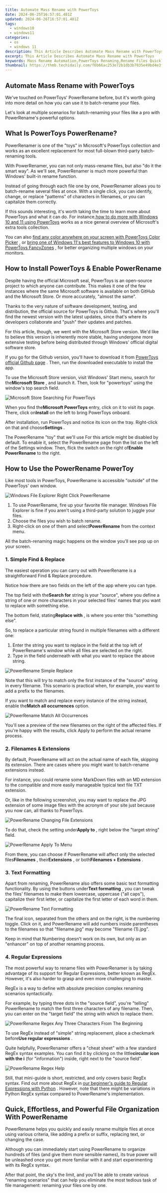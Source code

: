 ```yaml
---
title: Automate Mass Rename with PowerToys
date: 2024-06-25T16:57:01.481Z
updated: 2024-06-26T16:57:01.481Z
tags:
  - windows10
  - windows11
categories:
  - os
  - windows 11
description: This Article Describes Automate Mass Rename with PowerToys
excerpt: This Article Describes Automate Mass Rename with PowerToys
keywords: Mass Rename Automation,PowerToys Renaming,Rename Files Quickly,Automatic File Naming,Efficient Batch Rename,PowerToy Enhancements,Streamline File Management
thumbnail: https://thmb.techidaily.com/f6b66ac253e72b1db3b7035e49bd4e3f144338d6a3b54451e87f8a05d4dd9575.jpg
---
```


## Automate Mass Rename with PowerToys

 We've touched on PowerToys' PowerRename before, but it's worth going into more detail on how you can use it to batch-rename your files.

 Let's look at multiple scenarios for batch-renaming your files like a pro with PowerRename's powerful options.

## What Is PowerToys PowerRename?

 PowerRenamer is one of the "toys" in Microsoft's PowerToys collection and works as an excellent replacement for most full-blown third-party batch-renaming tools.

 With PowerRenamer, you can not only mass-rename files, but also "do it the smart way". As we'll see, PowerRenamer is much more powerful than Windows' built-in rename function.

 Instead of going through each file one by one, PowerRenamer allows you to batch-rename several files at once. With a single click, you can identify, change, or replace "patterns" of characters in filenames, or you can capitalize them correctly.

 If this sounds interesting, it's worth taking the time to learn more about PowerToys and what it can do. For instance,[how to do more with Windows 10 and 11 using PowerToys](https://www.makeuseof.com/tag/windows-10-powertoys/) works as a nice general overview of Microsoft's extra tools collection.

 You can also [find any color anywhere on your screen with PowerToys Color Picker](https://www.makeuseof.com/powertoys-color-picker-guide/) , or [bring one of Windows 11's best features to Windows 10 with PowerToys FancyZones](https://www.makeuseof.com/control-your-windows-and-organize-your-desktop-with-powertools-fancyzones/) , for better organizing multiple windows on your monitors.

## How to Install PowerToys & Enable PowerRename

 Despite having the official Microsoft seal, PowerToys is an open-source project to which anyone can contribute. This makes it one of the few instances where the same Microsoft software is available on both GitHub and the Microsoft Store. Or more accurately, "almost the same".

 Thanks to the very nature of software development, testing, and distribution, the official source for PowerToys is Github. That's where you'll find the newest version with the latest updates, since that's where its developers collaborate and "push" their updates and patches.

 For this article, though, we went with the Microsoft Store version. We'd like to believe this version is inherently more stable, having undergone more extensive testing before being distributed through Windows' official digital software store.

 If you go for the Github version, you'll have to download it from [PowerToys official Github page](https://github.com/microsoft/PowerToys) . Then, run the downloaded executable to install the app.

 To use the Microsoft Store version, visit Windows' Start menu, search for the**Microsoft Store** , and launch it. Then, look for "powertoys" using the window's top search field.

![Microsoft Store Searching For PowerToys](https://static1.makeuseofimages.com/wordpress/wp-content/uploads/2023/01/microsoft-store-searching-for-powertoys.jpg)

 When you find the**Microsoft PowerToys** entry, click on it to visit its page. There, click on**Install** on the left to bring PowerToys onboard.

 After installation, run PowerToys and notice its icon on the tray. Right-click on that and choose**Settings** .

 The PowerRename "toy" that we'll use For this article might be disabled by default. To enable it, select the PowerRename page from the list on the left of the Settings window. Then, flick the switch on the right of**Enable PowerRename** to the right.

## How to Use the PowerRename PowerToy

 Like most tools in PowerToys, PowerRename is accessible "outside" of the PowerToys' own window.

![Windows File Explorer Right Click PowerRename](https://static1.makeuseofimages.com/wordpress/wp-content/uploads/2023/01/windows-file-explorer-right-click-powerrename.jpg)

1. To use PowerRename, fire up your favorite file manager. Windows File Explorer is fine if you aren't using a third-party solution to juggle your files.
2. Choose the files you wish to batch rename.
3. Right-click on one of them and select**PowerRename** from the context menu.

 All the batch-renaming magic happens on the window you'll see pop up on your screen.

### 1\. Simple Find & Replace

 The easiest operation you can carry out with PowerRename is a straightforward Find & Replace procedure.

 Notice how there are two fields on the left of the app where you can type.

 The top field with the**Search for** string is your "source", where you define a string of one or more characters in your selected files' names that you want to replace with something else.

 The bottom field, stating**Replace with** , is where you enter this "something else".

 So, to replace a particular string found in multiple filenames with a different one:

1. Enter the string you want to replace in the field at the top left of PowerRename's window while all files are selected on the right.
2. Type in the field underneath with what you want to replace the above string.

![PowerRename Simple Replace](https://static1.makeuseofimages.com/wordpress/wp-content/uploads/2023/01/powerrename-simple-replace.jpg)

 Note that this will try to match only the first instance of the "source" string in every filename. This scenario is practical when, for example, you want to add a prefix to the filenames.

 If you want to match and replace every instance of the string instead, enable the**Match all occurrences** option.

![PowerRename Match All Occurrences](https://static1.makeuseofimages.com/wordpress/wp-content/uploads/2023/01/powerrename-match-all-occurrences.jpg)

 You'll see a preview of the new filenames on the right of the affected files. If you're happy with the results, click Apply to perform the actual rename process.

### 2\. Filenames & Extensions

 By default, PowerRename will act on the actual name of each file, skipping its extension. There are cases where you might want to batch-rename extensions instead.

 For instance, you could rename some MarkDown files with an MD extension to the compatible and more easily manageable typical text file TXT extension.

 Or, like in the following screenshot, you may want to replace the JPG extension of some image files with the acronym of your site just because you now can, all thanks to PowerToys.

![PowerRename Changing File Extensions](https://static1.makeuseofimages.com/wordpress/wp-content/uploads/2023/01/powerrename-changing-file-extensions.jpg)

 To do that, check the setting under**Apply to** , right below the "target string" field.

![PowerRename Apply To Menu](https://static1.makeuseofimages.com/wordpress/wp-content/uploads/2023/01/powerrename-apply-to-menu.jpg)

 From there, you can choose if PowerRename will affect only the selected files**Filenames** , their**Extensions** , or both**Filenames + Extensions** .

### 3\. Text Formatting

 Apart from renaming, PowerRename also offers some basic text formatting functionality. By using the buttons under**Text formatting** , you can tweak the files' filenames to make them lowercase, uppercase ("all caps"), capitalize their first letter, or capitalize the first letter of each word in them.

![PowerRename Text Formatting](https://static1.makeuseofimages.com/wordpress/wp-content/uploads/2023/01/powerrename-text-formatting.jpg)

 The final icon, separated from the others and on the right, is the numbering toggle. Click on it, and PowerRename will add numbers inside parentheses to the filenames so that "filename.jpg" may become "filename (1).jpg".

 Keep in mind that Numbering doesn't work on its own, but only as an "enhancer" on top of another renaming process.

### 4\. Regular Expressions

 The most powerful way to rename files with PowerRenamer is by taking advantage of its support for Regular Expressions, better known as RegEx. However, it's also harder to grasp and even more challenging to master.

 RegEx is a way to define with absolute precision complex renaming scenarios syntactically.

 For example, by typing three dots in the "source field", you're "telling" PowerRename to match the first three characters of any filename. Then, you can enter on the "target field" the string with which to replace them.

![PowerRename Regex Any Three Characters From The Beginning](https://static1.makeuseofimages.com/wordpress/wp-content/uploads/2023/01/powerrename-regex-any-three-characters-from-the-beginning.jpg)

 To use RegEx instead of "simple" string replacement, place a checkmark before**Use regular expressions** .

 Quite helpfully, PowerRenamer offers a "cheat sheet" with a few standard RegEx syntax examples. You can find it by clicking on the little**circular icon with the i** (for "information") inside, right next to the "source field".

![PowerRename Regex Help](https://static1.makeuseofimages.com/wordpress/wp-content/uploads/2023/01/powerrename-regex-help.jpg)

 Still, that mini-guide is short, restricted, and only covers basic RegEx syntax. Find out more about RegEx in [our beginner's guide to Regular Expressions with Python](https://www.makeuseof.com/regular-expressions-python/) . However, note that there might be variations in Python RegEx syntax compared to PowerRename's implementation.

## Quick, Effortless, and Powerful File Organization With PowerRename

 PowerRename helps you quickly and easily rename multiple files at once using various criteria, like adding a prefix or suffix, replacing text, or changing the case.

 Although you can immediately start using PowerRename to organize hundreds of files (and give them more sensible names), its true power will be unleashed once you get more familiar with it and start experimenting with its RegEx syntax.

 After that point, the sky's the limit, and you'll be able to create various "renaming scenarios" that can help you eliminate the most tedious task of file management: renaming your files one by one.


<ins class="adsbygoogle"
     style="display:block"
     data-ad-format="autorelaxed"
     data-ad-client="ca-pub-7571918770474297"
     data-ad-slot="1223367746"></ins>



<ins class="adsbygoogle"
     style="display:block"
     data-ad-client="ca-pub-7571918770474297"
     data-ad-slot="8358498916"
     data-ad-format="auto"
     data-full-width-responsive="true"></ins>


